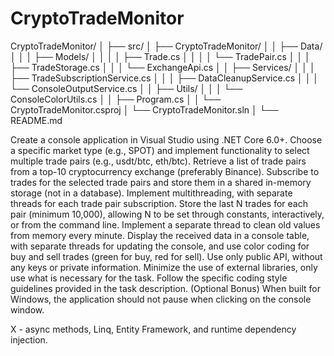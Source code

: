 # CryptoTradeMonitor

CryptoTradeMonitor/
│
├── src/
│   ├── CryptoTradeMonitor/
│   │   ├── Data/
│   │   │   ├── Models/
│   │   │   │   ├── Trade.cs
│   │   │   │   └── TradePair.cs
│   │   │   ├── TradeStorage.cs
│   │   │   └── ExchangeApi.cs
│   │   ├── Services/
│   │   │   ├── TradeSubscriptionService.cs
│   │   │   ├── DataCleanupService.cs
│   │   │   └── ConsoleOutputService.cs
│   │   ├── Utils/
│   │   │   └── ConsoleColorUtils.cs
│   │   ├── Program.cs
│   │   └── CryptoTradeMonitor.csproj
│   └── CryptoTradeMonitor.sln
│
└── README.md

Create a console application in Visual Studio using .NET Core 6.0+.
Choose a specific market type (e.g., SPOT) and implement functionality to select multiple trade pairs (e.g., usdt/btc, eth/btc).
Retrieve a list of trade pairs from a top-10 cryptocurrency exchange (preferably Binance).
Subscribe to trades for the selected trade pairs and store them in a shared in-memory storage (not in a database).
Implement multithreading, with separate threads for each trade pair subscription.
Store the last N trades for each pair (minimum 10,000), allowing N to be set through constants, interactively, or from the command line.
Implement a separate thread to clean old values from memory every minute.
Display the received data in a console table, with separate threads for updating the console, and use color coding for buy and sell trades (green for buy, red for sell).
Use only public API, without any keys or private information.
Minimize the use of external libraries, only use what is necessary for the task.
Follow the specific coding style guidelines provided in the task description.
(Optional Bonus) When built for Windows, the application should not pause when clicking on the console window.

X - async methods, Linq, Entity Framework, and runtime dependency injection.